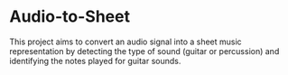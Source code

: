 # Audio-to-Sheet
This project aims to convert an audio signal into a sheet music representation by detecting the type of sound (guitar or percussion) and identifying the notes played for guitar sounds.
